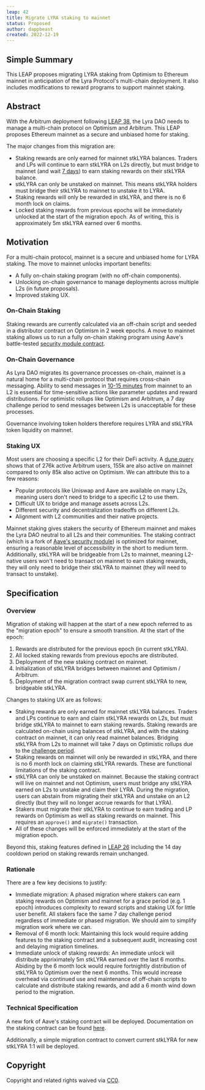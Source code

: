 ```yaml
---
leap: 42
title: Migrate LYRA staking to mainnet
status: Proposed
author: dappbeast
created: 2022-12-19
---
```


## Simple Summary
This LEAP proposes migrating LYRA staking from Optimism to Ethereum mainnet in anticipation of the Lyra Protocol's multi-chain deployment. It also includes modifications to reward programs to support mainnet staking.

## Abstract
With the Arbitrum deployment following [LEAP 38](https://leaps.lyra.finance/leaps/leap-38/), the Lyra DAO needs to manage a multi-chain protocol on Optimism and Arbitrum. This LEAP proposes Ethereum mainnet as a secure and unbiased home for staking.

The major changes from this migration are:
- Staking rewards are only earned for mainnet stkLYRA balances. Traders and LPs will continue to earn stkLYRA on L2s directly, but must bridge to mainnet (and wait [7 days](https://help.optimism.io/hc/en-us/articles/4411895558171-Why-do-I-need-to-wait-a-week-when-moving-assets-out-of-Optimism-)) to earn staking rewards on their stkLYRA balance.
- stkLYRA can only be unstaked on mainnet. This means stkLYRA holders must bridge their stkLYRA to mainnet to unstake it to LYRA.
- Staking rewards will only be rewarded in stkLYRA, and there is no 6 month lock on claims.
- Locked staking rewards from previous epochs will be immediately unlocked at the start of the migration epoch. As of writing, this is approximately 5m stkLYRA earned over 6 months.

## Motivation

For a multi-chain protocol, mainnet is a secure and unbiased home for LYRA staking. The move to mainnet unlocks important benefits:

- A fully on-chain staking program (with no off-chain components).
- Unlocking on-chain governance to manage deployments across multiple L2s (in future proposals).
- Improved staking UX.

### On-Chain Staking

Staking rewards are currently calculated via an off-chain script and seeded in a distributor contract on Optimism in 2 week epochs. A move to mainnet staking allows us to run a fully on-chain staking program using Aave's battle-tested [security module contract](https://docs.aave.com/developers/v/2.0/protocol-governance/staking-aave).

### On-Chain Governance

As Lyra DAO migrates its governance processes on-chain, mainnet is a natural home for a multi-chain protocol that requires cross-chain messaging. Ability to send messages in [10-15 minutes](https://community.optimism.io/docs/developers/bridge/messaging/#for-ethereum-l1-to-optimism-l2-transactions) from mainnet to an L2 is essential for time-sensitive actions like parameter updates and reward distributions. For optimistic rollups like Optimism and Arbitrum, a 7 day challenge period to send messages between L2s is unacceptable for these processes.

Governance involving token holders therefore requires LYRA and stkLYRA token liquidity on mainnet.

### Staking UX

Most users are choosing a specific L2 for their DeFi activity. A [dune query](https://dune.com/queries/1765281?tx_count_n26d66=10 "https://dune.com/queries/1765281?tx_count_n26d66=10") shows that of 276k active Arbitrum users, 155k are also active on mainnet compared to only 85k also active on Optimism. We can attribute this to a few reasons:
- Popular protocols like Uniswap and Aave are available on many L2s, meaning users don't need to bridge to a specific L2 to use them.
- Difficult UX to bridge and manage assets across L2s.
- Different security and decentralization tradeoffs on different L2s.
- Alignment with L2 communities and their native projects.

Mainnet staking gives stakers the security of Ethereum mainnet and makes the Lyra DAO neutral to all L2s and their communities. The staking contract (which is a fork of [Aave's security module](https://docs.aave.com/developers/v/2.0/protocol-governance/staking-aave)) is optimized for mainnet, ensuring a reasonable level of accessibility in the short to medium term. Additionally, stkLYRA will be bridgeable from L2s to mainnet, meaning L2-native users won't need to transact on mainnet to earn staking rewards, they will only need to bridge their stkLYRA to mainnet (they will need to transact to unstake).

## Specification

### Overview
<!--This is a high level overview of *how* the LEAP will solve the problem. The overview should clearly describe how the new feature will be implemented.-->

Migration of staking will happen at the start of a new epoch referred to as the "migration epoch" to ensure a smooth transition. At the start of the epoch:

1. Rewards are distributed for the previous epoch (in current stkLYRA).
2. All locked staking rewards from previous epochs are distributed.
3. Deployment of the new staking contract on mainnet.
4. Initialization of stkLYRA bridges between mainnet and Optimism / Arbitrum.
5. Deployment of the migration contract swap current stkLYRA to new, bridgeable stkLYRA.

Changes to staking UX are as follows:

- Staking rewards are only earned for mainnet stkLYRA balances. Traders and LPs continue to earn and claim stkLYRA rewards on L2s, but must bridge stkLYRA to mainnet to earn staking rewards. Staking rewards are calculated on-chain using balances of stkLYRA, and with the staking contract on mainnet, it can only read mainnet balances. Bridging stkLYRA from L2s to mainnet will take 7 days on Optimistic rollups due to the [challenge period](https://help.optimism.io/hc/en-us/articles/4411895558171-Why-do-I-need-to-wait-a-week-when-moving-assets-out-of-Optimism-).
- Staking rewards on mainnet will only be rewarded in stkLYRA, and there is no 6 month lock on claiming stkLYRA rewards. These are functional limitations of the staking contract.
- stkLYRA can only be unstaked on mainnet. Because the staking contract will live on mainnet and not Optimism, users must bridge any stkLYRA earned on L2s to unstake and claim their LYRA. During the migration, users can abstain from migrating their stkLYRA and unstake on an L2 directly (but they will no longer accrue rewards for that LYRA).
- Stakers must migrate their stkLYRA to continue to earn trading and LP rewards on Optimism as well as staking rewards on mainnet. This requires an `approve()` and `migrate()` transaction.
- All of these changes will be enforced immediately at the start of the migration epoch.

Beyond this, staking features defined in [LEAP 26](https://leaps.lyra.finance/leaps/leap-26) including the 14 day cooldown period on staking rewards remain unchanged.

### Rationale
<!--This is where you explain the reasoning behind how you propose to solve the problem. Why did you propose to implement the change in this way, what were the considerations and trade-offs. The rationale fleshes out what motivated the design and why particular design decisions were made. It should describe alternate designs that were considered and related work. The rationale may also provide evidence of consensus within the community, and should discuss important objections or concerns raised during discussion.-->

There are a few key decisions to justify:

- Immediate migration: A phased migration where stakers can earn staking rewards on Optimism and mainnet for a grace period (e.g. 1 epoch) introduces complexity to reward scripts and staking UX for little user benefit. All stakers face the same 7 day challenge period regardless of immediate or phased migration. We should aim to simplify migration work where we can.
- Removal of 6 month lock: Maintaining this lock would require adding features to the staking contract and a subsequent audit, increasing cost and delaying migration timelines.
- Immediate unlock of staking rewards: An immediate unlock will distribute appriximately 5m stkLYRA earned over the last 6 months. Abiding by the 6 month lock would require fortnightly distribution of stkLYRA to Optimism over the next 6 months. This would increase overhead via continued use and maintenance of off-chain scripts to calculate and distribute staking rewards, and add a 6 month wind down period to the migration.

### Technical Specification
<!--The technical specification should outline the public API of the changes proposed. That is, changes to any of the interfaces Lyra currently exposes or the creations of new ones.-->

A new fork of Aave's staking contract will be deployed. Documentation on the staking contract can be found [here](https://docs.aave.com/developers/v/2.0/protocol-governance/staking-aave).

Additionally, a simple migration contract to convert current stkLYRA for new stkLYRA 1:1 will be deployed.

## Copyright
Copyright and related rights waived via [CC0](https://creativecommons.org/publicdomain/zero/1.0/).
